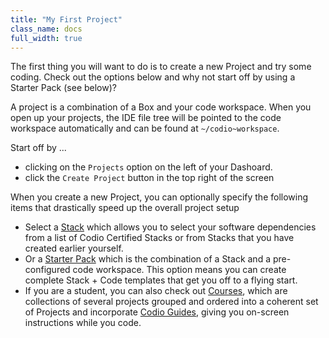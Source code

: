 ```yaml
---
title: "My First Project"
class_name: docs
full_width: true
---
```


The first thing you will want to do is to create a new Project and try some coding. Check out the options below and why not start off by using a Starter Pack (see below)?

A project is a combination of a Box and your code workspace. When you open up your projects, the IDE file tree will be pointed to the code workspace automatically and can be found at `~/codio~workspace`. 

Start off by ...

- clicking on the `Projects` option on the left of your Dashoard.
- click the `Create Project` button in the top right of the screen

When you create a new Project, you can optionally specify the following items that drastically speed up the overall project setup

- Select a [Stack](/docs/quickstart/stacks/) which allows you to select your software dependencies from a list of Codio Certified Stacks or from Stacks that you have created earlier yourself.
- Or a [Starter Pack](/docs/quickstart/packs/) which is the combination of a Stack and a pre-configured code workspace. This option means you can create complete Stack + Code templates that get you off to a flying start.
- If you are a student, you can also check out [Courses](/docs/quickstart/tutorials/), which are collections of several projects grouped and ordered into a coherent set of Projects and incorporate [Codio Guides](/docs/ide/tools/guides/), giving you on-screen instructions while you code.

